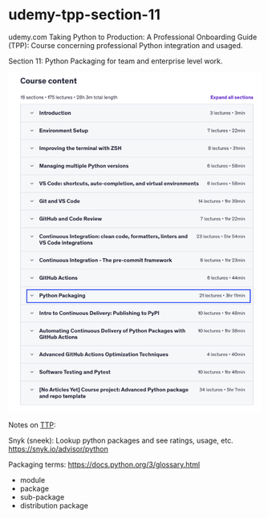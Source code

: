 # udemy-tpp-section-11
udemy.com
Taking Python to Production: A Professional Onboarding Guide
(TPP): Course concerning professional Python integration and usaged.

Section 11: Python Packaging for team and enterprise level work.

![Subject: Python Packaging](packaging_demo/images/Courses.png)

Notes on [TTP](https://docs.google.com/document/d/1lVpKSA0UrOvDcfk206z6mz_EJA39q2Cd93W8DB8QRas/edit?usp=sharing):

Snyk (sneek): Lookup python packages and see ratings, usage, etc. https://snyk.io/advisor/python

Packaging terms: https://docs.python.org/3/glossary.html

- module
- package
- sub-package
- distribution package
